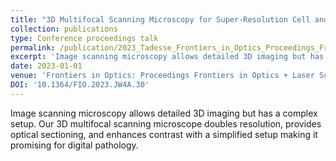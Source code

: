 ```yaml
---
title: "3D Multifocal Scanning Microscopy for Super-Resolution Cell and Tissue Imaging"
collection: publications
type: Conference proceedings talk
permalink: /publication/2023_Tadesse_Frontiers_in_Optics_Proceedings_Frontiers_in_Optics__Laser_Science_2023_FiO_LS_2023
excerpt: 'Image scanning microscopy allows detailed 3D imaging but has a complex setup. Our 3D multifocal scanning microscope doubles resolution, provides optical sectioning, and enhances contrast with a simplified setup making it promising for digital pathology.'
date: 2023-01-01
venue: 'Frontiers in Optics: Proceedings Frontiers in Optics + Laser Science 2023, FiO, LS 2023'
DOI: '10.1364/FIO.2023.JW4A.30'
---
```

Image scanning microscopy allows detailed 3D imaging but has a complex setup. Our 3D multifocal scanning microscope doubles resolution, provides optical sectioning, and enhances contrast with a simplified setup making it promising for digital pathology.
